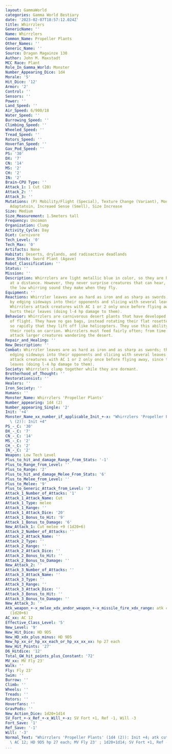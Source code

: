 ```yaml
---
layout: GammaWorld
categories: Gamma World Bestiary
date: '2023-02-07T18:57:12.024Z'
title: Whirrzlers
GenericName: ''
Name: Whirrzlers
Common_Name: Propeller Plants
Other_Names: ''
Generic_Name: ''
Source: Dragon Magainze 130
Author: John M. Maxstadt
MCC Race: Plant
Role_In_Gamma_World: Monster
Number_Appearing_Dice: 1d4
Morale: '5'
Hit_Dice: '12'
Armor: '2'
Control: ''
Sensors: ''
Power: ''
Land_Speed: ''
Air_Speed: 6/900/18
Water_Speed: ''
Burrowing_Speed: ''
Climbing_Speed: ''
Wheeled_Speed: ''
Tread_Speed: ''
Rotors_Speed: ''
Hoverfan_Speed: ''
Gav_Pod_Speed: ''
PS: '30'
DX: '7'
CN: '14'
MS: '2'
CH: '2'
IN: '2'
Brain-CPU Type: ''
Attack_1: 1 Cut (20)
Attack_2: ''
Attack_3: ''
Mutations: (P) Mobility/Flight (Special), Texture Change (Variant), Modified Leaves
  Adaptatoin, Increaed Sense (Smell), Size Increase
Size: Medium
Size_Measurement: 1.5meters tall
Frequency: Uncomon
Organization: Clump
Activity_Cycle: Day
Diet: Carnivore
Tech_Level: '0'
Tech_Max: '0'
Artifacts: None
Habitat: Deserts, drylands, and radioactive deadlands
Base_Stock: Sword Plant (Agave)
Robot_Classification: ''
Status: ''
Mission: ''
Description: Whirrzlers are light metallic blue in color, so they are hardly visible
  at a distance. However, they never surprise creatures that can hear, because of
  the low whirring sound they make when they fly.
Equipment: ''
Reactions: Whirrzler leaves are as hard as iron and as sharp as swords; they attack
  by edging sideways into their opponents and slicing with several leaves at once.
  Whirrzlers attack creatures with AC 1 or 2 only once before flying away, since this
  hurts their leaves (doing l-4 hp damage to them).
Behavior: Whirrzlers are carnivorous desert plants that have developed a unique method
  of flight. They have no gas bags, instead rotating their flat rosettes of leaves
  so rapidly that they lift off like helicopters. They use this ability to settle
  their roots on carrion. Whirrzlers must feed fairly often; from time to time, they
  attack larger creatures wandering the desert.
Repair_and_Healing: ''
New_Description: ''
Combat: Whirrzler leaves are as hard as iron and as sharp as swords; they attack by
  edging sideways into their opponents and slicing with several leaves at once. Whirrzlers
  attack creatures with AC 1 or 2 only once before flying away, since this hurts their
  leaves (doing l-4 hp damage to them).
Society: Whirrzlers clump together while they are dormant.
Brotherhood_of_Thought: ''
Restorationsist: ''
Healers: ''
Iron_Society: ''
Humans: ''
Monster_Name: Whirrzlers 'Propeller Plants'
Number_appearing: 1d4 (2)
Number_appearing_Single: '2'
Init: '+4'
Monster_Name_xx_number_if_applicable_Init_+-x: "Whirrzlers 'Propeller Plants' (1d4\
  \ (2)): Init +4"
PS_-_C: '30'
DX_-_C: '7'
CN_-_C: '14'
MS_-_C: '2'
CH_-_C: '2'
IN_-_C: '2'
Weapon: Low Tech Level
Plus_to_hit_and_damage_Range_from_Stats: '-1'
Plus_to_Range_from_Level: ''
Plus_to_Range: '2'
Plus_to_hit_and_damage_Melee_From_Stats: '6'
Plus_to_Melee_from_Level: ''
Plus_to_Melee: '9'
Plus_to_Generic_Attack_from_Level: '3'
Attack_1_Number_of_Attacks: '1'
Attack_1_Attack_Name: Cut
Attack_1_Type: melee
Attack_1_Range: ''
Attack_1_Attack_Dice: '20'
Attack_1_Bonus_to_Hit: '9'
Attack_1_Bonus_to_Damage: '6'
New_Attack_1: Cut melee +9 (1d20+6)
Attack_2_Number_of_Attacks: ''
Attack_2_Attack_Name: ''
Attack_2_Type: ''
Attack_2_Range: ''
Attack_2_Attack_Dice: ''
Attack_2_Bonus_to_Hit: ''
Attack_2_Bonus_to_Damage: ''
New_Attack_2: ''
Attack_3_Number_of_Attacks: ''
Attack_3_Attack_Name: ''
Attack_3_Type: ''
Attack_3_Range: ''
Attack_3_Attack_Dice: ''
Attack_3_Bonus_to_Hit: ''
Attack_3_Bonus_to_Damage: ''
New_Attack_3: ''
Atk_weapon_+-x_melee_xdx_andor_weapon_+-x_missile_fire_xdx_range: atk cut melee +9
  (1d20+6)
AC_xx: AC 12
Effective_Class_Level: '5'
New_Level: '9'
New_Hit_Dice: HD 9D5
New_HD_xdx_plus_minus: HD 9D5
New_hp_xx_or_hp_xx_each_or_hp_xx_xx_xx: hp 27 each
New_Hit_Points: '27'
D6_Hitdice: '12'
Total_GW_hit_points_plus_Constant: '72'
MV_xx: MV Fly 23'
Walk: ''
Fly: Fly 23'
Swim: ''
Burrow: ''
Climb: ''
Wheels: ''
Treads: ''
Rotors: ''
Hoverfans: ''
GravPods: ''
New_Action_Dice: 1d20+1d14
SV_Fort_+-x_Ref_+-x_Will_+-x: SV Fort +1, Ref -1, Will -3
Fort_Save: '1'
Ref_Save: '-1'
Will: '-3'
Normal_Text: "Whirrzlers 'Propeller Plants' (1d4 (2)): Init +4; atk cut melee +9 (1d20+6);\
  \ AC 12; HD 9D5 hp 27 each; MV Fly 23' ; 1d20+1d14; SV Fort +1, Ref -1, Will -3"
...
```

